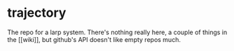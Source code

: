 # trajectory

The repo for a larp system. There's nothing really here, a couple of things in the [[wiki]], but github's API doesn't like empty repos much.
